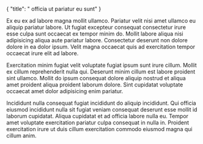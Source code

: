 {
  "title": " officia ut pariatur eu sunt"
}

Ex eu ex ad labore magna mollit ullamco. Pariatur velit nisi amet ullamco eu aliquip pariatur labore. Ut fugiat excepteur consequat consectetur irure esse culpa sunt occaecat ex tempor minim do. Mollit labore aliqua nisi adipisicing aliqua aute pariatur labore. Consectetur deserunt non dolore dolore in ea dolor ipsum. Velit magna occaecat quis ad exercitation tempor occaecat irure elit ad labore.

Exercitation minim fugiat velit voluptate fugiat ipsum sunt irure cillum. Mollit ex cillum reprehenderit nulla qui. Deserunt minim cillum est labore proident sint ullamco. Mollit do ipsum consequat dolore aliquip nostrud et aliqua amet proident aliqua proident laborum dolore. Sint cupidatat voluptate occaecat amet dolor adipisicing enim pariatur.

Incididunt nulla consequat fugiat incididunt do aliquip incididunt. Qui officia eiusmod incididunt nulla sit fugiat veniam consequat deserunt esse mollit id laborum cupidatat. Aliqua cupidatat et ad officia labore nulla eu. Tempor amet voluptate exercitation pariatur culpa consequat in nulla in. Proident exercitation irure ut duis cillum exercitation commodo eiusmod magna qui cillum anim.